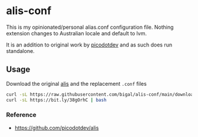 # alis-conf

This is my opinionated/personal alias.conf configuration file. Nothing extension changes to Australian locale and default to lvm.

It is an addition to original work by [picodotdev](https://github.com/picodotdev/alis) and as such does run standalone.

## Usage

Download the original [alis](https://github.com/picodotdev/alis) and the replacement `.conf` files

```sh
curl -sL https://raw.githubusercontent.com/bigal/alis-conf/main/download.sh | bash # Download alis conf files
curl -sL https://bit.ly/38gOrhC | bash                                               # Alternative download URL with URL shortenerl 
```

### Reference

* https://github.com/picodotdev/alis
